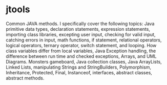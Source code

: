 # jtools
Common JAVA methods.
I specifically cover the following topics: Java primitive data types, declaration statements, expression statements, importing class libraries, excepting user input, checking for valid input, catching errors in input, math functions, if statement, relational operators, logical operators, ternary operator, switch statement, and looping. How class variables differ from local variables, Java Exception handling, the difference between run time and checked exceptions, Arrays, and UML Diagrams. Monsters gameboard, Java collection classes, Java ArrayLists, Linked Lists, manipulating Strings and StringBuilders, Polymorphism, Inheritance, Protected, Final, Instanceof, interfaces, abstract classes, abstract methods. 
